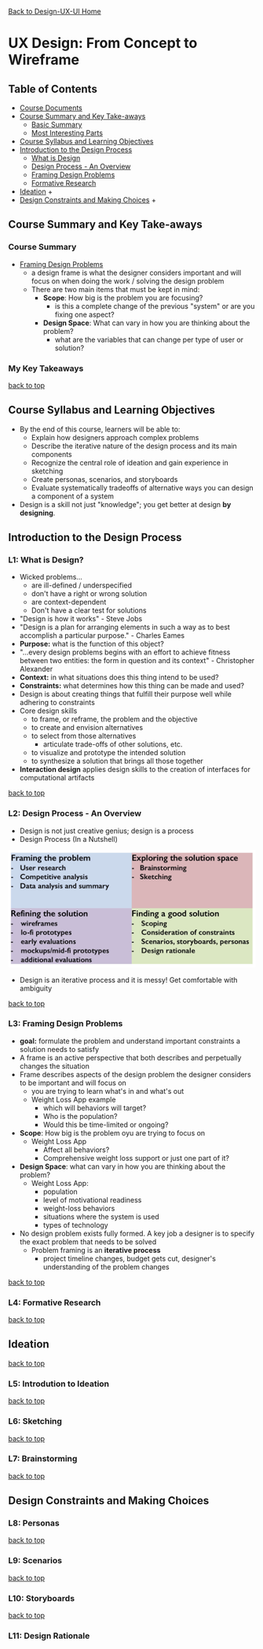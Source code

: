 [Back to Design-UX-UI Home](https://github.com/coolinmc6/design-ux-ui)

<a name='top'></a>
# UX Design: From Concept to Wireframe

## Table of Contents

- [Course Documents](#)
- [Course Summary and Key Take-aways](#course-summary-and-key-take-aways)
	+ [Basic Summary](#course-summary)
	+ [Most Interesting Parts](#my-key-takeaways)
- [Course Syllabus and Learning Objectives](https://github.com/coolinmc6/design-ux-ui/blob/master/UMI-UX-Design-From-Concept-to-Wireframe/Notes.md#course-syllabus-and-learning-objectives)
- [Introduction to the Design Process](https://github.com/coolinmc6/design-ux-ui/blob/master/UMI-UX-Design-From-Concept-to-Wireframe/Notes.md#introduction-to-the-design-process)
	+ [What is Design](https://github.com/coolinmc6/design-ux-ui/blob/master/UMI-UX-Design-From-Concept-to-Wireframe/Notes.md#l1-what-is-design)
	+ [Design Process - An Overview](https://github.com/coolinmc6/design-ux-ui/blob/master/UMI-UX-Design-From-Concept-to-Wireframe/Notes.md#l2-design-process---an-overview)
	+ [Framing Design Problems](https://github.com/coolinmc6/design-ux-ui/blob/master/UMI-UX-Design-From-Concept-to-Wireframe/Notes.md#l3-framing-design-problems)
	+ [Formative Research](https://github.com/coolinmc6/design-ux-ui/blob/master/UMI-UX-Design-From-Concept-to-Wireframe/Notes.md#l4-formative-research)
- [Ideation](https://github.com/coolinmc6/design-ux-ui/blob/master/UMI-UX-Design-From-Concept-to-Wireframe/Notes.md#ideation)
	+ 
- [Design Constraints and Making Choices](https://github.com/coolinmc6/design-ux-ui/blob/master/UMI-UX-Design-From-Concept-to-Wireframe/Notes.md#design-constraints-and-making-choices)
	+ 

## Course Summary and Key Take-aways

### Course Summary

- [Framing Design Problems](https://github.com/coolinmc6/design-ux-ui/blob/master/UMI-UX-Design-From-Concept-to-Wireframe/Notes.md#l3-framing-design-problems)
	+ a design frame is what the designer considers important and will focus on when doing the work / solving the design problem
	+ There are two main items that must be kept in mind:
		* **Scope**: How big is the problem you are focusing?
			- is this a complete change of the previous "system" or are you fixing one aspect?
		* **Design Space**: What can vary in how you are thinking about the problem?
			- what are the variables that can change per type of user or solution?

### My Key Takeaways

[back to top](#top)


## Course Syllabus and Learning Objectives

- By the end of this course, learners will be able to:
	+ Explain how designers approach complex problems
	+ Describe the iterative nature of the design process and its main components
	+ Recognize the central role of ideation and gain experience in sketching
	+ Create personas, scenarios, and storyboards
	+ Evaluate systematically tradeoffs of alternative ways you can design a component of a system
- Design is a skill not just "knowledge"; you get better at design **by designing**.

## Introduction to the Design Process

### L1: What is Design?

- Wicked problems...
	+ are ill-defined / underspecified
	+ don't have a right or wrong solution
	+ are context-dependent
	+ Don't have a clear test for solutions
- "Design is how it works" - Steve Jobs 
- "Design is a plan for arranging elements in such a way as to best accomplish a particular purpose." - Charles Eames
- **Purpose:** what is the function of this object?
- "...every design problems begins with an effort to achieve fitness between two entities: the form in question and its context" - Christopher Alexander
- **Context:** in what situations does this thing intend to be used?
- **Constraints:** what determines how this thing can be made and used?
- Design is about creating things that fulfill their purpose well while adhering to constraints
- Core design skills
	+ to frame, or reframe, the problem and the objective
	+ to create and envision alternatives
	+ to select from those alternatives
		* articulate trade-offs of other solutions, etc.
	+ to visualize and prototype the intended solution
	+ to synthesize a solution that brings all those together
- **Interaction design** applies design skills to the creation of interfaces for computational artifacts

[back to top](#top)

### L2: Design Process - An Overview

- Design is not just creative genius; design is a process
- Design Process (In a Nutshell)

![Design in a nutshell](https://github.com/coolinmc6/design-ux-ui/blob/master/UMI-UX-Design-From-Concept-to-Wireframe/Course-Documents/design-in-nutshell.png)

- Design is an iterative process and it is messy! Get comfortable with ambiguity

[back to top](#top)

### L3: Framing Design Problems

- **goal:** formulate the problem and understand important constraints a solution needs to satisfy
- A frame is an active perspective that both describes and perpetually changes the situation
- Frame describes aspects of the design problem the designer considers to be important and will focus on
	+ you are trying to learn what's in and what's out
	+ Weight Loss App example
		* which will behaviors will target?
		* Who is the population?
		* Would this be time-limited or ongoing?
- **Scope**: How big is the problem oyu are trying to focus on
	+ Weight Loss App
		* Affect all behaviors?
		* Comprehensive weight loss support or just one part of it?
- **Design Space**: what can vary in how you are thinking about the problem?
	+ Weight Loss App:
		* population
		* level of motivational readiness
		* weight-loss behaviors
		* situations where the system is used
		* types of technology
- No design problem exists fully formed. A key job a designer is to specify the exact problem that needs to be solved
	- Problem framing is an **iterative process**
		- project timeline changes, budget gets cut, designer's understanding of the problem changes


[back to top](#top)

### L4: Formative Research

[back to top](#top)

## Ideation

[back to top](#top)

### L5: Introdution to Ideation

[back to top](#top)

### L6: Sketching

[back to top](#top)

### L7: Brainstorming

[back to top](#top)

## Design Constraints and Making Choices


### L8: Personas

[back to top](#top)

### L9: Scenarios

[back to top](#top)

### L10: Storyboards

[back to top](#top)

### L11: Design Rationale

